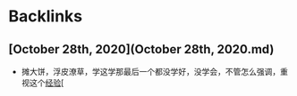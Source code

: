 
# Backlinks
## [October 28th, 2020](October 28th, 2020.md)
- 摊大饼，浮皮潦草，学这学那最后一个都没学好，没学会，不管怎么强调，重视这个[经验](经验.md)[

